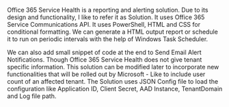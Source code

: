 Office 365 Service Health is a reporting and alerting solution. Due to its design and functionality, I like to refer it as Solution. It uses Office 365 Service Communications API.
It uses PowerShell, HTML and CSS for conditional formatting. We can generate a HTML output report or schedule it to run on periodic intervals with the help of Windows Task Scheduler. 

We can also add small snippet of code at the end to Send Email Alert Notifications. Though Office 365 Service Health does not give tenant specific information. This solution can be modified later to incorporate new functionalities that will be rolled out by Microsoft - Like to include user count of an affected tenant.
The Solution uses JSON Config file to load the configuration like Application ID, Client Secret, AAD Instance, TenantDomain and Log file path. 
